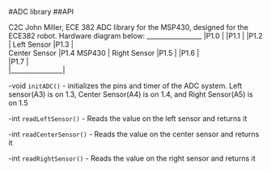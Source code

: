 #ADC library
##API

C2C John Miller, ECE 382
ADC library for the MSP430, designed for the ECE382 robot. 
Hardware diagram below:
		       _________________
        		|P1.0		   |
			|P1.1		   |
			|P1.2   	   |								Left Sensor	|P1.3	          |		
	Center Sensor	|P1.4	MSP430	   |
	Right Sensor	|P1.5            |
			|P1.6		   |	
			|P1.7		   |	
			|________________|	
	
-void `initADC()`
	- initializes the pins and timer of the ADC system. Left sensor(A3) is on 1.3, Center Sensor(A4) is on 1.4, and Right Sensor(A5) is on 1.5

-int `readLeftSensor()`
	- Reads the value on the left sensor and returns it
	
-int `readCenterSensor()`
	- Reads the value on the center sensor and returns it
	
-int `readRightSensor()`
	- Reads the value on the right sensor and returns it
	